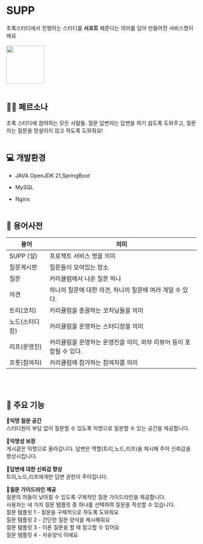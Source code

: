 # SUPP

초록스터디에서 진행하는 스터디를 **서포트** 해준다는 의미를 담아 만들어진 서비스명이에요
<br></br>
<img src="https://github.com/user-attachments/assets/09b38a8a-a7f2-4373-a644-602c94041145" width="100">
<br></br>

## 👶🏻 페르소나

초록 스터디에 참여하는 모든 사람들. 질문 답변자는 답변을 하기 쉽도록 도와주고, 질문자는 질문을 망설이지 않고 하도록 도와줘요!
<br></br>

## 💻 개발환경

* JAVA OpenJDK 21,SpringBoot

* MySQL

* Nginx
  <br></br>

## 📒 용어사전

| 용어       | 의미                                      |
|----------|-----------------------------------------|
 SUPP (섶) | 프로젝트 서비스 명을 의미                          |
| 질문게시판    | 질문들이 모여있는 장소                            |
| 질문       | 커리큘럼에서 나온 질문 하나                         |
| 의견       | 하나의 질문에 대한 의견, 하나의 질문에 여러 개일 수 있다.      |
| 트리(코치)   | 커리큘럼을 총괄하는 코치님들을 의미                     |
| 노드(스터디장) | 커리큘럼을 운영하는 스터디장을 의미                     |
| 리프(운영진)  | 커리큘럼을 운영하는 운영진을 의미, 외부 리뷰어 등이 포함될 수 있다. |
| 프룻(참여자)  | 커리큘럼에 참가하는 참여자를 의미                      |

<br></br>

## 🚀 주요 기능

📎**익명 질문 공간**<br>스터디원이 부담 없이 질문할 수 있도록 익명으로 질문할 수 있는 공간을 제공합니다.

📎**익명성 보장**<br> 게시글은 익명으로 올라갑니다. 답변은 역할(트리,노드,리프)을 제시해 주어 신뢰감을 향상시킵니다.

📎**답변에 대한 신뢰감 향상**<br> 트리,노드,리프에게만 답변 권한이 주어집니다.

📎**질문 가이드라인 제공**<br> 질문의 허들이 낮아질 수 있도록 구체적인 질문 가이드라인을 제공합니다. <br>사용자는 네 가지 질문 템플릿 중 하나를 선택하여 질문을 작성할
수 있습니다.<br>
질문 템플릿 1 - 질문을 구체적으로 하도록 도와줘요<br>
질문 템플릿 2 - 간단한 질문 양식을 제시해줘요<br>
질문 템플릿 3 - 이론 질문을 할 때 참고할 수 있어요<br>
질문 템플릿 4 - 자유양식 이에요


